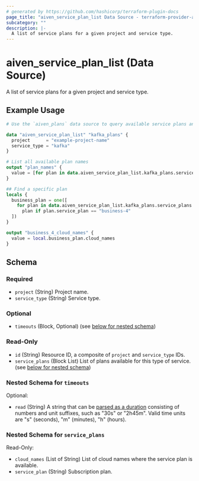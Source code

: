 ```yaml
---
# generated by https://github.com/hashicorp/terraform-plugin-docs
page_title: "aiven_service_plan_list Data Source - terraform-provider-aiven"
subcategory: ""
description: |-
  A list of service plans for a given project and service type.
---
```


# aiven_service_plan_list (Data Source)

A list of service plans for a given project and service type.

## Example Usage

```terraform
# Use the `aiven_plans` data source to query available service plans and their cloud availability.

data "aiven_service_plan_list" "kafka_plans" {
  project      = "example-project-name"
  service_type = "kafka"
}

# List all available plan names
output "plan_names" {
  value = [for plan in data.aiven_service_plan_list.kafka_plans.service_plans : plan.service_plan]
}

## Find a specific plan
locals {
  business_plan = one([
    for plan in data.aiven_service_plan_list.kafka_plans.service_plans :
      plan if plan.service_plan == "business-4"
  ])
}

output "business_4_cloud_names" {
  value = local.business_plan.cloud_names
}
```

<!-- schema generated by tfplugindocs -->
## Schema

### Required

- `project` (String) Project name.
- `service_type` (String) Service type.

### Optional

- `timeouts` (Block, Optional) (see [below for nested schema](#nestedblock--timeouts))

### Read-Only

- `id` (String) Resource ID, a composite of `project` and `service_type` IDs.
- `service_plans` (Block List) List of plans available for this type of service. (see [below for nested schema](#nestedblock--service_plans))

<a id="nestedblock--timeouts"></a>
### Nested Schema for `timeouts`

Optional:

- `read` (String) A string that can be [parsed as a duration](https://pkg.go.dev/time#ParseDuration) consisting of numbers and unit suffixes, such as "30s" or "2h45m". Valid time units are "s" (seconds), "m" (minutes), "h" (hours).


<a id="nestedblock--service_plans"></a>
### Nested Schema for `service_plans`

Read-Only:

- `cloud_names` (List of String) List of cloud names where the service plan is available.
- `service_plan` (String) Subscription plan.
